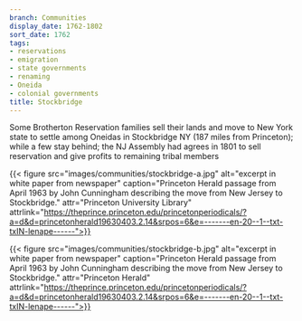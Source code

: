 ```yaml
---
branch: Communities
display_date: 1762-1802
sort_date: 1762
tags:
- reservations
- emigration
- state governments
- renaming
- Oneida
- colonial governments
title: Stockbridge
---
```


Some Brotherton Reservation families sell their lands and move to New York state to settle among Oneidas in Stockbridge NY (187 miles from Princeton); while a few stay behind; the NJ Assembly had agrees in 1801  to sell reservation and give profits to remaining tribal members

{{< figure src="images/communities/stockbridge-a.jpg" alt="excerpt in white paper from newspaper" caption="Princeton Herald passage from April 1963 by John Cunningham describing the move from New Jersey to Stockbridge." attr="Princeton University Library" attrlink="https://theprince.princeton.edu/princetonperiodicals/?a=d&d=princetonherald19630403.2.14&srpos=6&e=-------en-20--1--txt-txIN-lenape------">}}


{{< figure src="images/communities/stockbridge-b.jpg" alt="excerpt in white paper from newspaper" caption="Princeton Herald passage from April 1963 by John Cunningham describing the move from New Jersey to Stockbridge." attr="Princeton Herald" attrlink="https://theprince.princeton.edu/princetonperiodicals/?a=d&d=princetonherald19630403.2.14&srpos=6&e=-------en-20--1--txt-txIN-lenape------">}}
